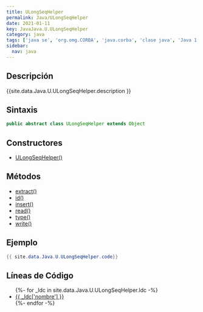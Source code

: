 ```yaml
---
title: ULongSeqHelper
permalink: Java/ULongSeqHelper
date: 2021-01-11
key: JavaJava.U.ULongSeqHelper
category: java
tags: ['java se', 'org.omg.CORBA', 'java.corba', 'clase java', 'Java 1.0']
sidebar: 
  nav: java
---
```


## Descripción
{{site.data.Java.U.ULongSeqHelper.description }}

## Sintaxis
~~~java
public abstract class ULongSeqHelper extends Object
~~~

## Constructores
* [ULongSeqHelper()](/Java/ULongSeqHelper/ULongSeqHelper/)

## Métodos
* [extract()](/Java/ULongSeqHelper/extract)
* [id()](/Java/ULongSeqHelper/id)
* [insert()](/Java/ULongSeqHelper/insert)
* [read()](/Java/ULongSeqHelper/read)
* [type()](/Java/ULongSeqHelper/type)
* [write()](/Java/ULongSeqHelper/write)

## Ejemplo
~~~java
{{ site.data.Java.U.ULongSeqHelper.code}}
~~~

## Líneas de Código
<ul>
{%- for _ldc in site.data.Java.U.ULongSeqHelper.ldc -%}
   <li>
       <a href="{{_ldc['url'] }}">{{ _ldc['nombre'] }}</a>
   </li>
{%- endfor -%}
</ul>
